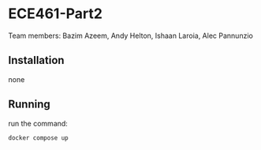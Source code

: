 # ECE461-Part2

Team members: Bazim Azeem, Andy Helton, Ishaan Laroia, Alec Pannunzio


## Installation
none


## Running
run the command:
~~~shell
docker compose up
~~~